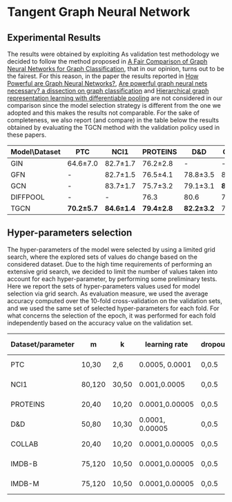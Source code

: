 # Tangent Graph Neural Network

## Experimental Results

The results were obtained by exploiting As validation test methodology we decided to follow the method proposed in [A Fair Comparison of Graph Neural Networks for Graph Classification](https://openreview.net/forum?id=HygDF6NFPB), that in our opinion, turns out to be the fairest. For this reason, in the paper the results reported in [How Powerful are Graph Neural Networks?](https://openreview.net/forum?id=ryGs6iA5Km), [Are powerful graph neural nets necessary? a dissection on graph classification](https://openreview.net/forum?id=BJxQxeBYwH) and [Hierarchical graph representation learning with differentiable pooling](https://dl.acm.org/doi/10.5555/3327345.3327389) are not considered in our comparison since the model selection strategy is different from the one we adopted and this makes the results not comparable. For the sake of completeness, we also report (and compare) in the table below the results obtained by evaluating the TGCN method with the validation policy used in these papers.

Model\Dataset |  PTC | NCI1  | PROTEINS | D&D | COLLAB | IMDB-B | IMDB-M
------------- | ---- | ---- | ---- | ---- | ---- | ---- | ---- |
GIN | 64.6&pm;7.0  | 82.7&pm;1.7  | 76.2&pm;2.8  |  - | - | 80.2&pm;1.9  | 75.1&pm;5.1  | 52.3&pm;2.8 
GFN | - | 82.7&pm;1.5 | 76.5&pm;4.1 | 78.8&pm;3.5 | 81.5&pm;2.4 | 73.0&pm;4.4 | 51.8&pm;5.2
GCN | - | 83.7&pm;1.7 | 75.7&pm;3.2 | 79.1&pm;3.1 | **81.7&pm;1.6** | 73.3&pm;5.3 | 51.2&pm;5.1
DIFFPOOL |  - | - | 76.3 | 80.6 | 75.5 | - | - 
TGCN | **70.2&pm;5.7** | **84.6&pm;1.4** | **79.4&pm;2.8**| **82.2&pm;3.2** | 76.7&pm;1.6 | **77.9&pm;3.9** | **53.9&pm;3.4**

## Hyper-parameters selection
The hyper-parameters of the model were selected by using a limited grid search, where the explored sets of values do change based on the considered dataset.
Due to the high time requirements of performing an extensive grid search, we decided to limit the number of values taken into account for each hyper-parameter, by performing some preliminary tests. Here we report the sets of hyper-parameters values used for model selection via grid search. As evaluation measure, we used the average accuracy computed over the 10-fold cross-validation on the validation sets, and we used the same set of selected hyper-parameters for each fold. For what concerns the selection of the epoch, it was performed for each fold independently based on the accuracy value on the validation set.

Dataset/parameter | m | k | learning rate | dropout | weight decay | batch size | readout(\#layers [dims])
----------------- | ----------------- | ----------------- | ----------------- |  ----------------- | ----------------- | ----------------- | ----------------- |
PTC | 10,30 | 2,6 | 0.0005, 0.0001 | 0,0.5 | 5 * 10^-4, 5*10^-5 | 16,32 | 0, 1 [m/2], 2 [m*2,m]
NCI1 |80,120 | 30,50 | 0.001,0.0005 | 0,0.5 | 5 * 10^-4, 5*10^-5 | 16, 32 | 0, 1 [m/2], 2 [m*2,m]
PROTEINS | 20,40 | 10,20 | 0.0001,0.00005 | 0,0.5 | 5 * 10^-4, 5 * 10^-5 | 16, 32 | 0, 1 [m/2], 2 [m*2,m]
D&D | 50,80 | 10,30 | 0.0001, 0.00005 | 0,0.5 | 10^-3,10^-4 | 16, 32 | 0, 1 [m/2], 2 [m*2,m]
COLLAB | 20,40 | 10,20 | 0.0001,0.00005 | 0,0.5 | 5 * 10^-4, 5 * 10^-5 | 16, 32 | 0, 1 [m/2], 2 [m*2,m]
IMDB-B | 75,120 | 10,50 | 0.0001,0.00005 | 0,0.5 | 5 * 10^-4, 5 * 10^-5 | 16, 32 | 0, 1 [m/2], 2 [m*2,m]
IMDB-M | 75,120 | 10,50 | 0.0001,0.00005 | 0,0.5 | 5 * 10^-4, 5 * 10^-5 | 16, 32 | 0, 1 [m/2], 2 [m*2,m]
